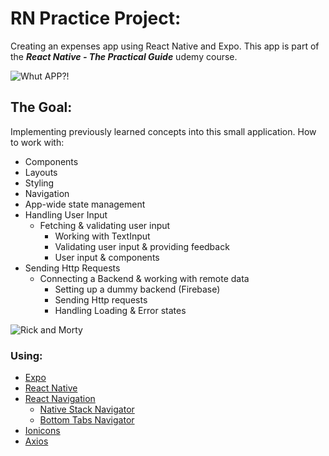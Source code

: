 # RN Practice Project:

Creating an expenses app using React Native and Expo. This app is part of the ***React Native - The Practical Guide*** udemy course. 

![Whut APP?!](https://media.giphy.com/media/x5fS53rvUEeKLCZyMA/giphy.gif)

## The Goal:
Implementing previously learned concepts into this small application.
How to work with:
- Components
- Layouts
- Styling
- Navigation
- App-wide state management
- Handling User Input
  - Fetching & validating user input
    - Working with TextInput
    - Validating user input & providing feedback
    - User input & components
- Sending Http Requests
  - Connecting a Backend & working with remote data
    - Setting up a dummy backend (Firebase)
    - Sending Http requests
    - Handling Loading & Error states

![Rick and Morty](https://media.giphy.com/media/L3bj6t3opdeNddYCyl/giphy.gif)

### Using:
- [Expo](https://docs.expo.dev/)
- [React Native](https://reactnative.dev/)
- [React Navigation](https://reactnavigation.org/)
    - [Native Stack Navigator](https://reactnavigation.org/docs/native-stack-navigator)
    - [Bottom Tabs Navigator](https://reactnavigation.org/docs/bottom-tab-navigator)
- [Ionicons](https://docs.expo.dev/guides/icons/)
- [Axios](https://axios-http.com/docs/intro)
